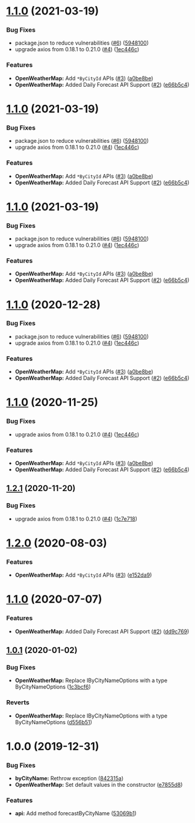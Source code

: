 # [1.1.0](https://github.com/ovaar/node-ts-open-weather-map/compare/v1.0.1...v1.1.0) (2021-03-19)


### Bug Fixes

* package.json to reduce vulnerabilities ([#6](https://github.com/ovaar/node-ts-open-weather-map/issues/6)) ([5948100](https://github.com/ovaar/node-ts-open-weather-map/commit/5948100e77cf44f52927cd81988d97db3b5823ee))
* upgrade axios from 0.18.1 to 0.21.0 ([#4](https://github.com/ovaar/node-ts-open-weather-map/issues/4)) ([1ec446c](https://github.com/ovaar/node-ts-open-weather-map/commit/1ec446c3c4ecc5bee93d09743e8bf34f3bd220ca))


### Features

* **OpenWeatherMap:** Add `*ByCityId` APIs ([#3](https://github.com/ovaar/node-ts-open-weather-map/issues/3)) ([a0be8be](https://github.com/ovaar/node-ts-open-weather-map/commit/a0be8be72090a259a93f5eb0f710090c9c0ec05c))
* **OpenWeatherMap:** Added Daily Forecast API Support ([#2](https://github.com/ovaar/node-ts-open-weather-map/issues/2)) ([e66b5c4](https://github.com/ovaar/node-ts-open-weather-map/commit/e66b5c4dbdaf854b7abb52df07d6766d70e00898))

# [1.1.0](https://github.com/ovaar/node-ts-open-weather-map/compare/v1.0.1...v1.1.0) (2021-03-19)


### Bug Fixes

* package.json to reduce vulnerabilities ([#6](https://github.com/ovaar/node-ts-open-weather-map/issues/6)) ([5948100](https://github.com/ovaar/node-ts-open-weather-map/commit/5948100e77cf44f52927cd81988d97db3b5823ee))
* upgrade axios from 0.18.1 to 0.21.0 ([#4](https://github.com/ovaar/node-ts-open-weather-map/issues/4)) ([1ec446c](https://github.com/ovaar/node-ts-open-weather-map/commit/1ec446c3c4ecc5bee93d09743e8bf34f3bd220ca))


### Features

* **OpenWeatherMap:** Add `*ByCityId` APIs ([#3](https://github.com/ovaar/node-ts-open-weather-map/issues/3)) ([a0be8be](https://github.com/ovaar/node-ts-open-weather-map/commit/a0be8be72090a259a93f5eb0f710090c9c0ec05c))
* **OpenWeatherMap:** Added Daily Forecast API Support ([#2](https://github.com/ovaar/node-ts-open-weather-map/issues/2)) ([e66b5c4](https://github.com/ovaar/node-ts-open-weather-map/commit/e66b5c4dbdaf854b7abb52df07d6766d70e00898))

# [1.1.0](https://github.com/ovaar/node-ts-open-weather-map/compare/v1.0.1...v1.1.0) (2021-03-19)


### Bug Fixes

* package.json to reduce vulnerabilities ([#6](https://github.com/ovaar/node-ts-open-weather-map/issues/6)) ([5948100](https://github.com/ovaar/node-ts-open-weather-map/commit/5948100e77cf44f52927cd81988d97db3b5823ee))
* upgrade axios from 0.18.1 to 0.21.0 ([#4](https://github.com/ovaar/node-ts-open-weather-map/issues/4)) ([1ec446c](https://github.com/ovaar/node-ts-open-weather-map/commit/1ec446c3c4ecc5bee93d09743e8bf34f3bd220ca))


### Features

* **OpenWeatherMap:** Add `*ByCityId` APIs ([#3](https://github.com/ovaar/node-ts-open-weather-map/issues/3)) ([a0be8be](https://github.com/ovaar/node-ts-open-weather-map/commit/a0be8be72090a259a93f5eb0f710090c9c0ec05c))
* **OpenWeatherMap:** Added Daily Forecast API Support ([#2](https://github.com/ovaar/node-ts-open-weather-map/issues/2)) ([e66b5c4](https://github.com/ovaar/node-ts-open-weather-map/commit/e66b5c4dbdaf854b7abb52df07d6766d70e00898))

# [1.1.0](https://github.com/ovaar/node-ts-open-weather-map/compare/v1.0.1...v1.1.0) (2020-12-28)


### Bug Fixes

* package.json to reduce vulnerabilities ([#6](https://github.com/ovaar/node-ts-open-weather-map/issues/6)) ([5948100](https://github.com/ovaar/node-ts-open-weather-map/commit/5948100e77cf44f52927cd81988d97db3b5823ee))
* upgrade axios from 0.18.1 to 0.21.0 ([#4](https://github.com/ovaar/node-ts-open-weather-map/issues/4)) ([1ec446c](https://github.com/ovaar/node-ts-open-weather-map/commit/1ec446c3c4ecc5bee93d09743e8bf34f3bd220ca))


### Features

* **OpenWeatherMap:** Add `*ByCityId` APIs ([#3](https://github.com/ovaar/node-ts-open-weather-map/issues/3)) ([a0be8be](https://github.com/ovaar/node-ts-open-weather-map/commit/a0be8be72090a259a93f5eb0f710090c9c0ec05c))
* **OpenWeatherMap:** Added Daily Forecast API Support ([#2](https://github.com/ovaar/node-ts-open-weather-map/issues/2)) ([e66b5c4](https://github.com/ovaar/node-ts-open-weather-map/commit/e66b5c4dbdaf854b7abb52df07d6766d70e00898))

# [1.1.0](https://github.com/ovaar/node-ts-open-weather-map/compare/v1.0.1...v1.1.0) (2020-11-25)


### Bug Fixes

* upgrade axios from 0.18.1 to 0.21.0 ([#4](https://github.com/ovaar/node-ts-open-weather-map/issues/4)) ([1ec446c](https://github.com/ovaar/node-ts-open-weather-map/commit/1ec446c3c4ecc5bee93d09743e8bf34f3bd220ca))


### Features

* **OpenWeatherMap:** Add `*ByCityId` APIs ([#3](https://github.com/ovaar/node-ts-open-weather-map/issues/3)) ([a0be8be](https://github.com/ovaar/node-ts-open-weather-map/commit/a0be8be72090a259a93f5eb0f710090c9c0ec05c))
* **OpenWeatherMap:** Added Daily Forecast API Support ([#2](https://github.com/ovaar/node-ts-open-weather-map/issues/2)) ([e66b5c4](https://github.com/ovaar/node-ts-open-weather-map/commit/e66b5c4dbdaf854b7abb52df07d6766d70e00898))

## [1.2.1](https://github.com/ovaar/node-ts-open-weather-map/compare/v1.2.0...v1.2.1) (2020-11-20)


### Bug Fixes

* upgrade axios from 0.18.1 to 0.21.0 ([#4](https://github.com/ovaar/node-ts-open-weather-map/issues/4)) ([1c7e718](https://github.com/ovaar/node-ts-open-weather-map/commit/1c7e7187c86143b2b348bedb81ca25c4d6f7e0a5))

# [1.2.0](https://github.com/ovaar/node-ts-open-weather-map/compare/v1.1.0...v1.2.0) (2020-08-03)


### Features

* **OpenWeatherMap:** Add `*ByCityId` APIs ([#3](https://github.com/ovaar/node-ts-open-weather-map/issues/3)) ([e152da9](https://github.com/ovaar/node-ts-open-weather-map/commit/e152da9addb9cc2f115ae821289dbed8158fbeca))

# [1.1.0](https://github.com/ovaar/node-ts-open-weather-map/compare/v1.0.1...v1.1.0) (2020-07-07)


### Features

* **OpenWeatherMap:** Added Daily Forecast API Support ([#2](https://github.com/ovaar/node-ts-open-weather-map/issues/2)) ([dd9c769](https://github.com/ovaar/node-ts-open-weather-map/commit/dd9c76955926964f08854c45c303bb850d377ecd))

## [1.0.1](https://github.com/ovaar/node-ts-open-weather-map/compare/v1.0.0...v1.0.1) (2020-01-02)


### Bug Fixes

* **OpenWeatherMap:** Replace IByCityNameOptions with a type ByCityNameOptions ([1c3bcf6](https://github.com/ovaar/node-ts-open-weather-map/commit/1c3bcf672b01a46c50a5522dfad935488e9b9c0d))


### Reverts

* **OpenWeatherMap:** Replace IByCityNameOptions with a type ByCityNameOptions ([d556b51](https://github.com/ovaar/node-ts-open-weather-map/commit/d556b5163f248ab3c4f42a5a768c56ff70f985ec))

# 1.0.0 (2019-12-31)


### Bug Fixes

* **byCityName:** Rethrow exception ([842315a](https://github.com/ovaar/node-ts-open-weather-map/commit/842315a11965767226f2e71689b787e34a387dea))
* **OpenWeatherMap:** Set default values in the constructor ([e7855d8](https://github.com/ovaar/node-ts-open-weather-map/commit/e7855d8a2f14d9d4c62732a6e0bf36866b3fa240))


### Features

* **api:** Add method forecastByCityName ([53069b1](https://github.com/ovaar/node-ts-open-weather-map/commit/53069b1f2065aac26394fd588d7923aaab28b3d1))
